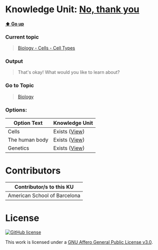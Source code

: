 # Knowledge Unit: [No, thank you](../../knowledge_units/biology-cells-cell-types/no-thank-you.md)

#### [:arrow_up: Go up](../../topics/biology-cells-cell-types.md)
### Current topic
> [Biology - Cells - Cell Types](../../topics/biology-cells-cell-types.md)
### Output
> That&#039;s okay! What would you like to learn about?
### Go to Topic
> [Biology](../../topics/biology.md)

### Options: 

| Option Text | Knowledge Unit |
| - | - |  
| Cells  |  Exists ([View](../../knowledge_units/biology/cells.md))  |  
| The human body  |  Exists ([View](../../knowledge_units/biology/the-human-body.md))  |  
| Genetics  |  Exists ([View](../../knowledge_units/biology/genetics.md))  | 

# Contributors

| Contributor/s to this KU |
| - | 
| American School of Barcelona |

# License
[![GitHub license](https://img.shields.io/github/license/inbrainz/cerebro)](https://github.com/inbrainz/cerebro/blob/master/LICENSE)

This work is licensed under a [GNU Affero General Public License v3.0](https://www.gnu.org/licenses/agpl-3.0.txt).